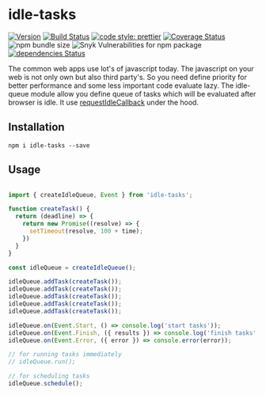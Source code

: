 # idle-tasks

[![Version](https://img.shields.io/github/package-json/v/mjancarik/idle-tasks/master.svg)](https://www.npmjs.com/package/idle-tasks)
[![Build Status](https://travis-ci.org/mjancarik/idle-tasks.svg?branch=master)](https://travis-ci.org/mjancarik/idle-tasks)
[![code style: prettier](https://img.shields.io/badge/code_style-prettier-ff69b4.svg?style=flat-square)](https://github.com/prettier/prettier)
[![Coverage Status](https://coveralls.io/repos/github/mjancarik/idle-tasks/badge.svg?branch=master)](https://coveralls.io/github/mjancarik/idle-tasks?branch=master)
![npm bundle size](https://img.shields.io/bundlephobia/minzip/idle-tasks.svg)
![Snyk Vulnerabilities for npm package](https://img.shields.io/snyk/vulnerabilities/npm/idle-tasks.svg)
[![dependencies Status](https://david-dm.org/mjancarik/idle-tasks/status.svg)](https://david-dm.org/mjancarik/idle-tasks)

The common web apps use lot's of javascript today. The javascript on your web is not only own but also third party's. So you need define priority for better performance and some less important code evaluate lazy. The idle-queue module allow you define queue of tasks which will be evaluated after browser is idle. It use [requestIdleCallback](https://developer.mozilla.org/en-US/docs/Web/API/Window/requestIdleCallback) under the hood. 

## Installation

``` shell
npm i idle-tasks --save
```

## Usage

``` javascript

import { createIdleQueue, Event } from 'idle-tasks';

function createTask() {
  return (deadline) => {
    return new Promise((resolve) => {
      setTimeout(resolve, 100 + time);
    })
  }
}

const idleQueue = createIdleQueue();

idleQueue.addTask(createTask());
idleQueue.addTask(createTask());
idleQueue.addTask(createTask());
idleQueue.addTask(createTask());
idleQueue.addTask(createTask());

idleQueue.on(Event.Start, () => console.log('start tasks'));
idleQueue.on(Event.Finish, ({ results }) => console.log('finish tasks', ...results));
idleQueue.on(Event.Error, ({ error }) => console.error(error));

// for running tasks immediately
// idleQueue.run();

// for scheduling tasks
idleQueue.schedule();

```
